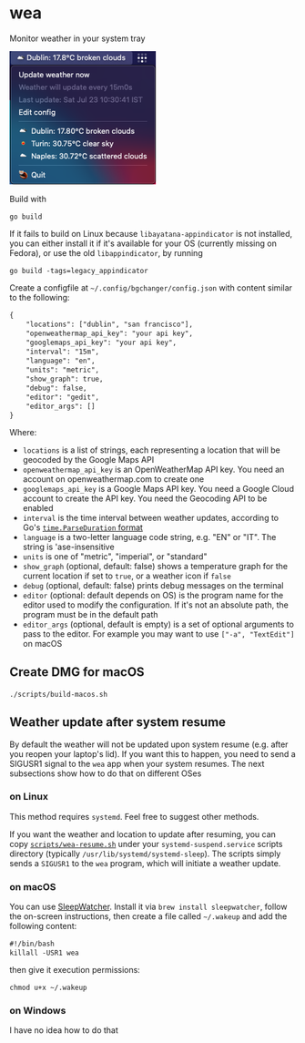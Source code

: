 # wea

Monitor weather in your system tray

![screenshot.png](resources/screenshot.png)

Build with
```
go build
```

If it fails to build on Linux because `libayatana-appindicator` is not installed,
you can either install it if it's available for your OS (currently missing on Fedora),
or use the old `libappindicator`, by running
```
go build -tags=legacy_appindicator
```

Create a configfile at `~/.config/bgchanger/config.json` with content similar to
the following:
```
{
    "locations": ["dublin", "san francisco"],
    "openweathermap_api_key": "your api key",
    "googlemaps_api_key": "your api key",
    "interval": "15m",
    "language": "en",
    "units": "metric",
    "show_graph": true,
    "debug": false,
    "editor": "gedit",
    "editor_args": []
}
```

Where:
* `locations` is a list of strings, each representing a location that will be geocoded by the Google Maps API
* `openweathermap_api_key` is an OpenWeatherMap API key. You need an account on openweathermap.com to create one
* `googlemaps_api_key` is a Google Maps API key. You need a Google Cloud account to create the API key. You need the Geocoding API to be enabled
* `interval` is the time interval between weather updates, according to Go's [`time.ParseDuration` format](https://pkg.go.dev/time#ParseDuration)
* `language` is a two-letter language code string, e.g. "EN" or "IT". The string is 'ase-insensitive
* `units` is one of "metric", "imperial", or "standard"
* `show_graph` (optional, default: false) shows a temperature graph for the current location if set to `true`, or a weather icon if `false`
* `debug` (optional, default: false) prints debug messages on the terminal
* `editor` (optional: default depends on OS) is the program name for the editor used to modify the configuration. If it's not an absolute path, the program must be in the default path
* `editor_args` (optional, default is empty) is a set of optional arguments to pass to the editor. For example you may want to use `["-a", "TextEdit"]` on macOS

## Create DMG for macOS

```
./scripts/build-macos.sh
```

## Weather update after system resume

By default the weather will not be updated upon system resume (e.g. after you
reopen your laptop's lid). If you want this to happen, you need to send a
SIGUSR1 signal to the `wea` app when your system resumes. The next subsections
show how to do that on different OSes

### on Linux

This method requires `systemd`. Feel free to suggest other methods.

If you want the weather and location to update after resuming, you can copy
[`scripts/wea-resume.sh`](scripts/wea-resume.sh) under your
`systemd-suspend.service` scripts directory (typically
`/usr/lib/systemd/systemd-sleep`).
The scripts simply sends a `SIGUSR1` to the `wea` program, which will initiate
a weather update.

### on macOS

You can use [SleepWatcher](https://www.bernhard-baehr.de/). Install it via
`brew install sleepwatcher`, follow the on-screen instructions, then create
a file called `~/.wakeup` and add the following content:
```
#!/bin/bash
killall -USR1 wea
```
then give it execution permissions:
```
chmod u+x ~/.wakeup
```

### on Windows

I have no idea how to do that
